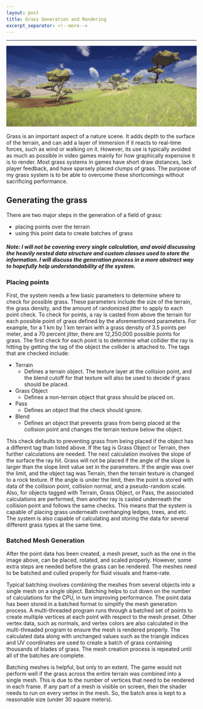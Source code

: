 ```yaml
---
layout: post
title: Grass Generation and Rendering
excerpt_separator: <!--more-->
---
```

****
<div align="center">
    <img src="/images/GrassMain.png" width="900">
</div>

Grass is an important aspect of a nature scene. It adds depth to the surface of the terrain, and can add a layer of immersion if it reacts to real-time forces, such as wind or walking on it. However, its use is typically avoided as much as possible in video games mainly for how graphically expensive it is to render. Most grass systems in games have short draw distances, lack player feedback, and have sparsely placed clumps of grass. The purpose of my grass system is to be able to overcome these shortcomings without sacrificing performance.
<!--more-->

## Generating the grass
There are two major steps in the generation of a field of grass:
- placing points over the terrain
- using this point data to create batches of grass
##### Note: I will not be covering every single calculation, and avoid discussing the heavily nested data structure and custom classes used to store the information. I will discuss the generation process in a more abstract way to hopefully help understandability of the system.

### Placing points
First, the system needs a few basic parameters to determine where to check for possible grass. These parameters include the size of the terrain, the grass density, and the amount of randomized jitter to apply to each point check. To check for points, a ray is casted from above the terrain for each possible point of grass defined by the aforementioned parameters. For example, for a 1 km by 1 km terrain with a grass density of 3.5 points per meter, and a 70 percent jitter, there are 12,250,000 possible points for grass. The first check for each point is to determine what collider the ray is hitting by getting the tag of the object the collider is attached to. The tags that are checked include:
- Terrain 
  - Defines a terrain object. The texture layer at the collision point, and the blend cutoff for that texture will also be used to decide if grass should be placed.
- Grass Object 
  - Defines a non-terrain object that grass should be placed on.
- Pass 
  - Defines an object that the check should ignore.
- Blend 
  - Defines an object that prevents grass from being placed at the collision point and changes the terrain texture below the object.

This check defaults to preventing grass from being placed if the object has a different tag than listed above. If the tag is Grass Object or Terrain, then further calculations are needed. The next calculation involves the slope of the surface the ray hit. Grass will not be placed if the angle of the slope is larger than the slope limit value set in the parameters. If the angle was over the limit, and the object tag was Terrain, then the terrain texture is changed to a rock texture. If the angle is under the limit, then the point is stored with data of the collision point, collision normal, and a pseudo-random scale. Also, for objects tagged with Terrain, Grass Object, or Pass, the associated calculations are performed, then another ray is casted underneath the collision point and follows the same checks. This means that the system is capable of placing grass underneath overhanging ledges, trees, and etc. The system is also capable of calculating and storing the data for several different grass types at the same time.

### Batched Mesh Generation
After the point data has been created, a mesh preset, such as the one in the image above, can be placed, rotated, and scaled properly. However, some extra steps are needed before the grass can be rendered. The meshes need to be batched and culled properly for fluid visuals and frame-rate. 

Typical batching involves combining the meshes from several objects into a single mesh on a single object. Batching helps to cut down on the number of calculations for the CPU, in turn improving performance. The point data has been stored in a batched format to simplify the mesh generation process. A multi-threaded program runs through a batched set of points to create multiple vertices at each point with respect to the mesh preset. Other vertex data, such as normals, and vertex colors are also calculated in the multi-threaded program to ensure the mesh is rendered properly. The calculated data along with unchanged values such as the triangle indices and UV coordinates are used to create a batch of grass containing thousands of blades of grass. The mesh creation process is repeated until all of the batches are complete. 

Batching meshes is helpful, but only to an extent. The game would not perform well if the grass across the entire terrain was combined into a single mesh. This is due to the number of vertices that need to be rendered in each frame. If any part of a mesh is visible on screen, then the shader needs to run on every vertex in the mesh. So, the batch area is kept to a reasonable size (under 30 square meters). 



